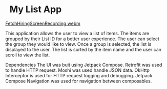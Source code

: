 <h1>
    My List App
</h1>

  [FetchHiringScreenRecording.webm](https://github.com/user-attachments/assets/c3dfe362-1c69-4671-af95-3544f7241cd8)

<div>
  
  This application allows the user to view a list of items.  The items are grouped by their List ID for a better user experience. The user can select the group they would like to view. 
  Once a group is selected, the list is displayed to the user.  The list is sorted by the item name and the user can scroll to view the list.

Dependencies
The UI was buit using Jetpack Compose.
Retrofit was used to handle HTTP request.
Moshi was used handle JSON data.
OkHttp Interceptor is used for HTTP request logging and debugging.
Jetpack Compose Navigation was used for navigation between composables.

</div>

